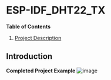 # ESP-IDF_DHT22_TX

**Table of Contents** 
1. [Project Description](#Introdution) 


## Introduction 





**Completed Project Example**
![image](https://github.com/rudi547317/ESP-IDF_DHT22_TX/assets/133919829/0d16897e-867d-4298-a99f-3b3447507038)
